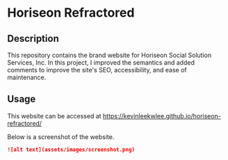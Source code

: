# Horiseon Refractored

## Description

This repository contains the brand website for Horiseon Social Solution Services, Inc. In this project, I improved the semantics and added comments to improve the site's SEO, accessibility, and ease of maintenance. 

## Usage

This website can be accessed at https://kevinleekwlee.github.io/horiseon-refractored/

Below is a screenshot of the website. 

```md
![alt text](assets/images/screenshot.png)
```
